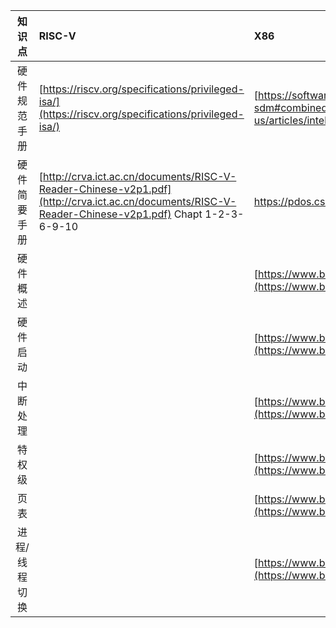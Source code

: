 

| 知识点   | RISC-V   | X86   |
|:----:|:----|:----|
| 硬件规范手册 | [https://riscv.org/specifications/privileged-isa/](https://riscv.org/specifications/privileged-isa/)   | [https://software.intel.com/en-us/articles/intel-sdm#combined](https://software.intel.com/en-us/articles/intel-sdm#combined)   |
| 硬件简要手册   | [http://crva.ict.ac.cn/documents/RISC-V-Reader-Chinese-v2p1.pdf](http://crva.ict.ac.cn/documents/RISC-V-Reader-Chinese-v2p1.pdf)  Chapt 1-2-3-6-9-10 |  https://pdos.csail.mit.edu/6.828/2016/readings/i386/toc.htm  |
| 硬件概述   |    | [https://www.bilibili.com/video/av88411123?p=12](https://www.bilibili.com/video/av88411123?p=12)   |
| 硬件启动   |                                                              | [https://www.bilibili.com/video/av88411123?p=15](https://www.bilibili.com/video/av88411123?p=15)   |
| 中断处理   |    | [https://www.bilibili.com/video/av88411123?p=24](https://www.bilibili.com/video/av88411123?p=24)   |
| 特权级   |    | [https://www.bilibili.com/video/av88411123?p=42](https://www.bilibili.com/video/av88411123?p=42)   |
| 页表   |    | [https://www.bilibili.com/video/av88411123?p=45](https://www.bilibili.com/video/av88411123?p=45)   |
| 进程/线程切换   |    | [https://www.bilibili.com/video/av88411123?p=80](https://www.bilibili.com/video/av88411123?p=80)   |


